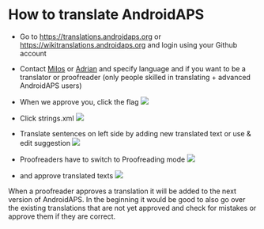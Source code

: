 # How to translate AndroidAPS

* Go to <https://translations.androidaps.org> or <https://wikitranslations.androidaps.org> and login using your Github account

* Contact [Milos](https://gitter.im/MilosKozak) or [Adrian](https://gitter.im/AdrianLxM) and specify language and if you want to be a translator or proofreader (only people skilled in translating + advanced AndroidAPS users)

* When we approve you, click the flag ![](../images/translation-flags.png)

* Click strings.xml ![](../images/translations-click-strings.png)

* Translate sentences on left side by adding new translated text or use & edit suggestion ![](../images/translations-translate.png)

* Proofreaders have to switch to Proofreading mode ![](../images/translations-proofreading-mode.png)

* and approve translated texts ![](../images/translations-proofreading.png)

When a proofreader approves a translation it will be added to the next version of AndroidAPS. In the beginning it would be good to also go over the existing translations that are not yet approved and check for mistakes or approve them if they are correct.